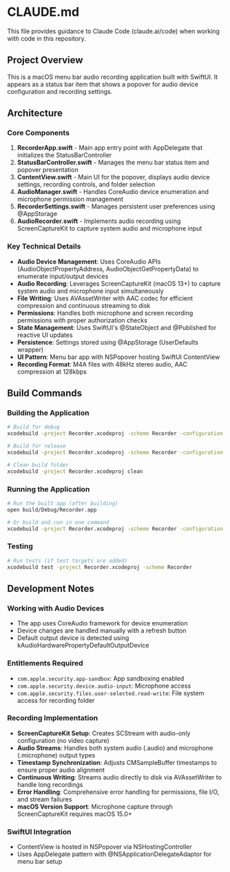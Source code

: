 # CLAUDE.md

This file provides guidance to Claude Code (claude.ai/code) when working with code in this repository.

## Project Overview

This is a macOS menu bar audio recording application built with SwiftUI. It appears as a status bar item that shows a popover for audio device configuration and recording settings.

## Architecture

### Core Components

1. **RecorderApp.swift** - Main app entry point with AppDelegate that initializes the StatusBarController
2. **StatusBarController.swift** - Manages the menu bar status item and popover presentation
3. **ContentView.swift** - Main UI for the popover, displays audio device settings, recording controls, and folder selection
4. **AudioManager.swift** - Handles CoreAudio device enumeration and microphone permission management
5. **RecorderSettings.swift** - Manages persistent user preferences using @AppStorage
6. **AudioRecorder.swift** - Implements audio recording using ScreenCaptureKit to capture system audio and microphone input

### Key Technical Details

- **Audio Device Management**: Uses CoreAudio APIs (AudioObjectPropertyAddress, AudioObjectGetPropertyData) to enumerate input/output devices
- **Audio Recording**: Leverages ScreenCaptureKit (macOS 13+) to capture system audio and microphone input simultaneously
- **File Writing**: Uses AVAssetWriter with AAC codec for efficient compression and continuous streaming to disk
- **Permissions**: Handles both microphone and screen recording permissions with proper authorization checks
- **State Management**: Uses SwiftUI's @StateObject and @Published for reactive UI updates
- **Persistence**: Settings stored using @AppStorage (UserDefaults wrapper)
- **UI Pattern**: Menu bar app with NSPopover hosting SwiftUI ContentView
- **Recording Format**: M4A files with 48kHz stereo audio, AAC compression at 128kbps

## Build Commands

### Building the Application
```bash
# Build for debug
xcodebuild -project Recorder.xcodeproj -scheme Recorder -configuration Debug build

# Build for release
xcodebuild -project Recorder.xcodeproj -scheme Recorder -configuration Release build

# Clean build folder
xcodebuild -project Recorder.xcodeproj clean
```

### Running the Application
```bash
# Run the built app (after building)
open build/Debug/Recorder.app

# Or build and run in one command
xcodebuild -project Recorder.xcodeproj -scheme Recorder -configuration Debug build && open build/Debug/Recorder.app
```

### Testing
```bash
# Run tests (if test targets are added)
xcodebuild test -project Recorder.xcodeproj -scheme Recorder
```

## Development Notes

### Working with Audio Devices
- The app uses CoreAudio framework for device enumeration
- Device changes are handled manually with a refresh button
- Default output device is detected using kAudioHardwarePropertyDefaultOutputDevice

### Entitlements Required
- `com.apple.security.app-sandbox`: App sandboxing enabled
- `com.apple.security.device.audio-input`: Microphone access
- `com.apple.security.files.user-selected.read-write`: File system access for recording folder

### Recording Implementation
- **ScreenCaptureKit Setup**: Creates SCStream with audio-only configuration (no video capture)
- **Audio Streams**: Handles both system audio (.audio) and microphone (.microphone) output types
- **Timestamp Synchronization**: Adjusts CMSampleBuffer timestamps to ensure proper audio alignment
- **Continuous Writing**: Streams audio directly to disk via AVAssetWriter to handle long recordings
- **Error Handling**: Comprehensive error handling for permissions, file I/O, and stream failures
- **macOS Version Support**: Microphone capture through ScreenCaptureKit requires macOS 15.0+

### SwiftUI Integration
- ContentView is hosted in NSPopover via NSHostingController
- Uses AppDelegate pattern with @NSApplicationDelegateAdaptor for menu bar setup